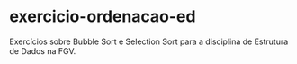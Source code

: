 # exercicio-ordenacao-ed
Exercícios sobre Bubble Sort e Selection Sort para a disciplina de Estrutura de Dados na FGV.
